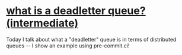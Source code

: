 # [what is a deadletter queue? (intermediate)](https://youtu.be/XNXbjWNsKAE)

Today I talk about what a "deadletter" queue is in terms of distributed queues -- I show an example using pre-commit.ci!
